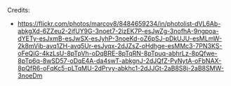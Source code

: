 Credits:

- https://flickr.com/photos/marcov8/8484659234/in/photolist-dVL6Ab-abkgXd-6ZZeu2-2ifUY9G-3noet7-2izEK7P-esJwZg-3nofhA-9ngpoa-dYETy-esJxmB-esJwSX-esJyhP-3noeKd-oZ6pSJ-pDkUJU-esMLmW-2k8mVib-avq1ZH-avq5Ur-esJyqx-2dJZsZ-oHdhge-esMMc3-7PN3KS-oFeQiG-4kzLsU-8pTpVh-oDqBRE-8pTqRN-8pTpuq-abhrLz-8pQfwe-8pTp6q-8wSD57-oDqE4A-da4swT-abkgnJ-2dJQfZ-PyNytA-oFbNAX-8pQfR6-oFqKc5-pLTqMU-2dPrvy-abkhc1-2dJJGt-2aB8S8j-2aB8SMW-3noeDm